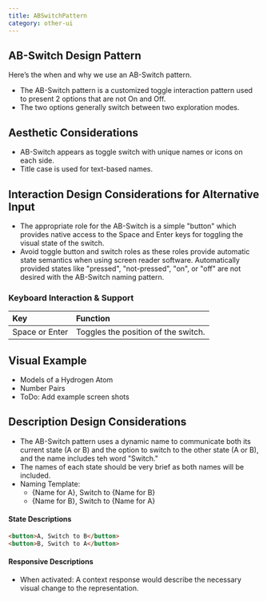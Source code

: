 ```yaml
---
title: ABSwitchPattern
category: other-ui
---
```


## AB-Switch Design Pattern

Here’s the when and why we use an AB-Switch pattern.

- The AB-Switch pattern is a customized toggle interaction pattern used to present 2 options that are not On and Off.
- The two options generally switch between two exploration modes.

## Aesthetic Considerations
* AB-Switch appears as toggle switch with unique names or icons on each side.
* Title case is used for text-based names.

## Interaction Design Considerations for Alternative Input
* The appropriate role for the AB-Switch is a simple "button" which provides native access to the Space and Enter keys for toggling the visual state of the switch.
* Avoid toggle button and switch roles as these roles provide automatic state semantics when using screen reader software. Automatically provided states like "pressed", "not-pressed", "on", or "off" are not desired with the AB-Switch naming pattern.

### Keyboard Interaction & Support
| Key | Function |
| :-- | :------- |
|Space or Enter | Toggles the position of the switch.|


## Visual Example
- Models of a Hydrogen Atom
- Number Pairs
- ToDo: Add example screen shots

## Description Design Considerations 
- The AB-Switch pattern uses a dynamic name to communicate both its current state (A or B) and the option to switch to the other state (A or B), and the name includes teh word "Switch." 
- The names of each state should be very brief as both names will be included.
- Naming Template: 
    - {Name for A}, Switch to {Name for B}
	- {Name for B}, Switch to {Name for A}

#### State Descriptions
```html
<button>A, Switch to B</button>
<button>B, Switch to A</button>
```
#### Responsive Descriptions
* When activated: A context response would describe the necessary visual change to the representation.
